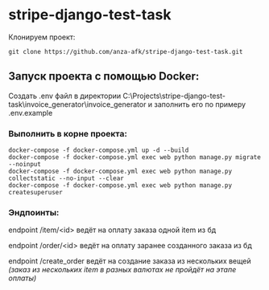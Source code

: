 # stripe-django-test-task

Клонируем проект:

    git clone https://github.com/anza-afk/stripe-django-test-task.git

## Запуск проекта с помощью Docker:

Создать .env файл в директории
C:\Projects\stripe-django-test-task\invoice_generator\invoice_generator
и заполнить его по примеру .env.example

### Выполнить в корне проекта:

    docker-compose -f docker-compose.yml up -d --build
    docker-compose -f docker-compose.yml exec web python manage.py migrate --noinput
    docker-compose -f docker-compose.yml exec web python manage.py collectstatic --no-input --clear
    docker-compose -f docker-compose.yml exec web python manage.py createsuperuser
    
### Эндпоинты:

endpoint /item/\<id\> ведёт на оплату заказа одной item из бд

endpoint /order/\<id\> ведёт на оплату заранее созданного заказа из бд

endpoint /create_order ведёт на создание заказа из нескольких вещей</br>
*(заказ из нескольких item в разных валютах не пройдёт на этапе оплаты)*
